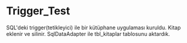 # Trigger_Test
SQL'deki trigger(tetikleyici) ile bir kütüphane uygulaması kuruldu. Kitap eklenir ve silinir. SqlDataAdapter ile tbl_kitaplar tablosunu aktardık. 
